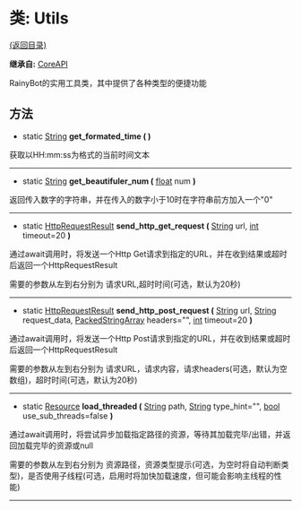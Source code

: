 # 类: Utils  
[(返回目录)](README.md)  
  
**继承自:** [CoreAPI](CoreAPI.md)  
  
RainyBot的实用工具类，其中提供了各种类型的便捷功能  
  
## 方法 
  
- static [String](https://docs.godotengine.org/en/latest/classes/class_string.html) **get_formated_time ( )**  
  
获取以HH:mm:ss为格式的当前时间文本  
  
---  
  
- static [String](https://docs.godotengine.org/en/latest/classes/class_string.html) **get_beautifuler_num (** [float](https://docs.godotengine.org/en/latest/classes/class_float.html) num **)**  
  
返回传入数字的字符串，并在传入的数字小于10时在字符串前方加入一个"0"  
  
---  
  
- static [HttpRequestResult](HttpRequestResult.md) **send_http_get_request (** [String](https://docs.godotengine.org/en/latest/classes/class_string.html) url, [int](https://docs.godotengine.org/en/latest/classes/class_int.html) timeout=20 **)**  
  
通过await调用时，将发送一个Http Get请求到指定的URL，并在收到结果或超时后返回一个HttpRequestResult   
  
需要的参数从左到右分别为 请求URL,超时时间(可选，默认为20秒)  
  
---  
  
- static [HttpRequestResult](HttpRequestResult.md) **send_http_post_request (** [String](https://docs.godotengine.org/en/latest/classes/class_string.html) url, [String](https://docs.godotengine.org/en/latest/classes/class_string.html) request_data, [PackedStringArray](https://docs.godotengine.org/en/latest/classes/class_packedstringarray.html) headers="", [int](https://docs.godotengine.org/en/latest/classes/class_int.html) timeout=20 **)**  
  
通过await调用时，将发送一个Http Post请求到指定的URL，并在收到结果或超时后返回一个HttpRequestResult   
  
需要的参数从左到右分别为 请求URL，请求内容，请求headers(可选，默认为空数组)，超时时间(可选，默认为20秒)  
  
---  
  
- static [Resource](https://docs.godotengine.org/en/latest/classes/class_resource.html) **load_threaded (** [String](https://docs.godotengine.org/en/latest/classes/class_string.html) path, [String](https://docs.godotengine.org/en/latest/classes/class_string.html) type_hint="", [bool](https://docs.godotengine.org/en/latest/classes/class_bool.html) use_sub_threads=false **)**  
  
通过await调用时，将尝试异步加载指定路径的资源，等待其加载完毕/出错，并返回加载完毕的资源或null   
  
需要的参数从左到右分别为 资源路径，资源类型提示(可选，为空时将自动判断类型)，是否使用子线程(可选，启用时将加快加载速度，但可能会影响主线程的性能)  
  
---  
  

